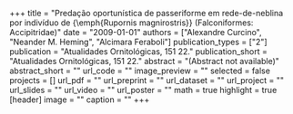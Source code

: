 +++
title = "Predação oportunística de passeriforme em rede-de-neblina por indivíduo de {\emph{Rupornis magnirostris}} (Falconiformes: Accipitridae)"
date = "2009-01-01"
authors = ["Alexandre Curcino", "Neander M. Heming", "Alcimara Feraboli"]
publication_types = ["2"]
publication = "Atualidades Ornitológicas, 151 22."
publication_short = "Atualidades Ornitológicas, 151 22."
abstract = "(Abstract not available)"
abstract_short = ""
url_code = ""
image_preview = ""
selected = false
projects = []
url_pdf = ""
url_preprint = ""
url_dataset = ""
url_project = ""
url_slides = ""
url_video = ""
url_poster = ""
math = true
highlight = true
[header]
image = ""
caption = ""
+++
